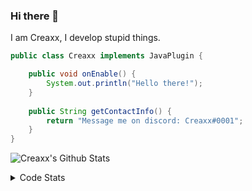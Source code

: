 ### Hi there 👋

I am Creaxx, I develop stupid things. 

```java
public class Creaxx implements JavaPlugin {

    public void onEnable() {
        System.out.println("Hello there!");
    }
    
    public String getContactInfo() {
        return "Message me on discord: Creaxx#0001";
    }
}
```

![Creaxx's Github Stats](https://github-readme-stats.vercel.app/api?username=CreaxxOG&show_icons=true&theme=dark&count_private=true)

<details>
  <summary>Code Stats</summary>

<!--START_SECTION:waka-->
![Code Time](http://img.shields.io/badge/Code%20Time-1%2C259%20hrs%2041%20mins-blue)

![Lines of code](https://img.shields.io/badge/From%20Hello%20World%20I%27ve%20Written-507.0%20thousand%20lines%20of%20code-blue)

**🐱 My GitHub Data** 

> 📦 66.3 kB Used in GitHub's Storage 
 > 
> 🏆 1,533 Contributions in the Year 2023
 > 
> 🚫 Not Opted to Hire
 > 
> 📜 4 Public Repositories 
 > 
> 🔑 2 Private Repositories 
 > 
**I'm an Early 🐤** 

```text
🌞 Morning                282 commits         ██░░░░░░░░░░░░░░░░░░░░░░░   07.26 % 
🌆 Daytime                1665 commits        ███████████░░░░░░░░░░░░░░   42.87 % 
🌃 Evening                1875 commits        ████████████░░░░░░░░░░░░░   48.27 % 
🌙 Night                  62 commits          ░░░░░░░░░░░░░░░░░░░░░░░░░   01.60 % 
```
📅 **I'm Most Productive on Saturday** 

```text
Monday                   464 commits         ███░░░░░░░░░░░░░░░░░░░░░░   11.95 % 
Tuesday                  558 commits         ████░░░░░░░░░░░░░░░░░░░░░   14.37 % 
Wednesday                585 commits         ████░░░░░░░░░░░░░░░░░░░░░   15.06 % 
Thursday                 619 commits         ████░░░░░░░░░░░░░░░░░░░░░   15.94 % 
Friday                   363 commits         ██░░░░░░░░░░░░░░░░░░░░░░░   09.35 % 
Saturday                 698 commits         ████░░░░░░░░░░░░░░░░░░░░░   17.97 % 
Sunday                   597 commits         ████░░░░░░░░░░░░░░░░░░░░░   15.37 % 
```


📊 **This Week I Spent My Time On** 

```text
💬 Programming Languages: 
Java                     25 hrs 49 mins      ███████████████████████░░   91.82 % 
XML                      55 mins             █░░░░░░░░░░░░░░░░░░░░░░░░   03.26 % 
Kotlin                   49 mins             █░░░░░░░░░░░░░░░░░░░░░░░░   02.92 % 
GitIgnore file           13 mins             ░░░░░░░░░░░░░░░░░░░░░░░░░   00.79 % 
Properties               10 mins             ░░░░░░░░░░░░░░░░░░░░░░░░░   00.65 % 

🔥 Editors: 
IntelliJ                 28 hrs 7 mins       █████████████████████████   100.00 % 
```

**I Mostly Code in Java** 

```text
Java                     58 repos            ████████████████████░░░░░   80.56 % 
Kotlin                   9 repos             ███░░░░░░░░░░░░░░░░░░░░░░   12.50 % 
CSS                      2 repos             █░░░░░░░░░░░░░░░░░░░░░░░░   02.78 % 
TypeScript               2 repos             █░░░░░░░░░░░░░░░░░░░░░░░░   02.78 % 
EJS                      1 repo              ░░░░░░░░░░░░░░░░░░░░░░░░░   01.39 % 
```




 Last Updated on 14/05/2023 06:21:56 UTC
<!--END_SECTION:waka-->
</details>
